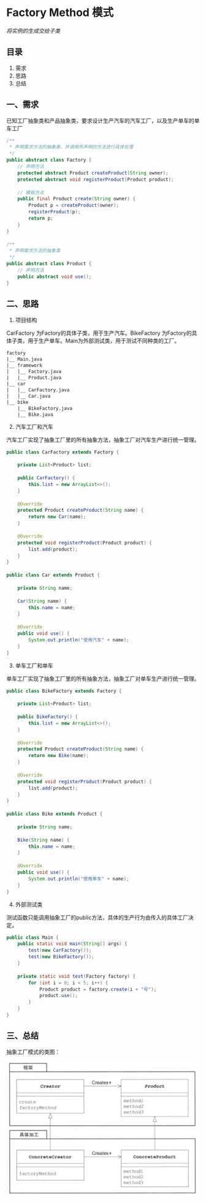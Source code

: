 # Factory Method 模式

*将实例的生成交给子类*

## 目录

1. 需求
2. 思路
3. 总结



## 一、需求

已知工厂抽象类和产品抽象类，要求设计生产汽车的汽车工厂，以及生产单车的单车工厂

```java
/**
 * 声明需求方法的抽象类，并调用所声明的方法进行具体处理
 */
public abstract class Factory {
    // 声明方法
    protected abstract Product createProduct(String owner);
    protected abstract void registerProduct(Product product);

    // 模板方法
    public final Product create(String owner) {
        Product p = createProduct(owner);
        registerProduct(p);
        return p;
    }
}

/**
 * 声明需求方法的抽象类
 */
public abstract class Product {
    // 声明方法
    public abstract void use();
}
```



## 二、思路

1. 项目结构

CarFactory 为Factory的具体子类，用于生产汽车。BikeFactory 为Factory的具体子类，用于生产单车。Main为外部测试类，用于测试不同种类的工厂。

```
factory
|__	Main.java
|__	framework
|	|__	Factory.java
|	|__	Product.java
|__	car
|	|__	CarFactory.java
|	|__	Car.java
|__	bike
	|__	BikeFactory.java
	|__	Bike.java
```



2. 汽车工厂和汽车

汽车工厂实现了抽象工厂里的所有抽象方法，抽象工厂对汽车生产进行统一管理。

```java
public class CarFactory extends Factory {

    private List<Product> list;

    public CarFactory() {
        this.list = new ArrayList<>();
    }

    @Override
    protected Product createProduct(String name) {
        return new Car(name);
    }

    @Override
    protected void registerProduct(Product product) {
        list.add(product);
    }
}

public class Car extends Product {

    private String name;

    Car(String name) {
        this.name = name;
    }

    @Override
    public void use() {
        System.out.println("使用汽车" + name);
    }
}
```



3. 单车工厂和单车

单车工厂实现了抽象工厂里的所有抽象方法，抽象工厂对单车生产进行统一管理。

```java
public class BikeFactory extends Factory {

    private List<Product> list;

    public BikeFactory() {
        this.list = new ArrayList<>();
    }

    @Override
    protected Product createProduct(String name) {
        return new Bike(name);
    }

    @Override
    protected void registerProduct(Product product) {
        list.add(product);
    }
}

public class Bike extends Product {

    private String name;

	Bike(String name) {
        this.name = name;
    }

    @Override
    public void use() {
        System.out.println("使用单车" + name);
    }
}
```



4. 外部测试类

测试函数只能调用抽象工厂的public方法，具体的生产行为由传入的具体工厂决定。

```java
public class Main {
    public static void main(String[] args) {
        test(new CarFactory());
        test(new BikeFactory());
    }

    private static void test(Factory factory) {
        for (int i = 0; i < 5; i++) {
            Product product = factory.create(i + "号");
            product.use();
        }
    }
}
```



## 三、总结

抽象工厂模式的类图：

![image-20220502151512577](image-20220502151512577.png)

